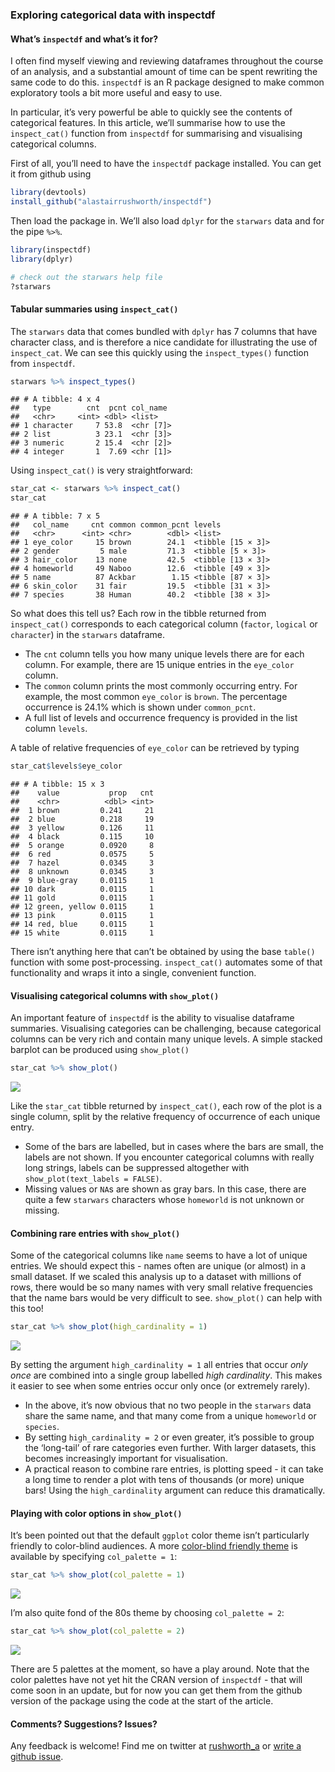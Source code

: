 
### Exploring categorical data with inspectdf

#### What’s `inspectdf` and what’s it for?

I often find myself viewing and reviewing dataframes throughout the
course of an analysis, and a substantial amount of time can be spent
rewriting the same code to do this. `inspectdf` is an R package designed
to make common exploratory tools a bit more useful and easy to use.

In particular, it’s very powerful be able to quickly see the contents of
categorical features. In this article, we’ll summarise how to use the
`inspect_cat()` function from `inspectdf` for summarising and
visualising categorical columns.

First of all, you’ll need to have the `inspectdf` package installed. You
can get it from github using

``` r
library(devtools)
install_github("alastairrushworth/inspectdf")
```

Then load the package in. We’ll also load `dplyr` for the `starwars`
data and for the pipe `%>%`.

``` r
library(inspectdf)
library(dplyr)

# check out the starwars help file
?starwars
```

#### Tabular summaries using `inspect_cat()`

The `starwars` data that comes bundled with `dplyr` has 7 columns that
have character class, and is therefore a nice candidate for illustrating
the use of `inspect_cat`. We can see this quickly using the
`inspect_types()` function from `inspectdf`.

``` r
starwars %>% inspect_types()
```

    ## # A tibble: 4 x 4
    ##   type        cnt  pcnt col_name 
    ##   <chr>     <int> <dbl> <list>   
    ## 1 character     7 53.8  <chr [7]>
    ## 2 list          3 23.1  <chr [3]>
    ## 3 numeric       2 15.4  <chr [2]>
    ## 4 integer       1  7.69 <chr [1]>

Using `inspect_cat()` is very straightforward:

``` r
star_cat <- starwars %>% inspect_cat()
star_cat
```

    ## # A tibble: 7 x 5
    ##   col_name     cnt common common_pcnt levels           
    ##   <chr>      <int> <chr>        <dbl> <list>           
    ## 1 eye_color     15 brown        24.1  <tibble [15 × 3]>
    ## 2 gender         5 male         71.3  <tibble [5 × 3]> 
    ## 3 hair_color    13 none         42.5  <tibble [13 × 3]>
    ## 4 homeworld     49 Naboo        12.6  <tibble [49 × 3]>
    ## 5 name          87 Ackbar        1.15 <tibble [87 × 3]>
    ## 6 skin_color    31 fair         19.5  <tibble [31 × 3]>
    ## 7 species       38 Human        40.2  <tibble [38 × 3]>

So what does this tell us? Each row in the tibble returned from
`inspect_cat()` corresponds to each categorical column (`factor`,
`logical` or `character`) in the `starwars` dataframe.

  - The `cnt` column tells you how many unique levels there are for each
    column. For example, there are 15 unique entries in the `eye_color`
    column.
  - The `common` column prints the most commonly occurring entry. For
    example, the most common `eye_color` is `brown`. The percentage
    occurrence is 24.1% which is shown under `common_pcnt`.  
  - A full list of levels and occurrence frequency is provided in the
    list column `levels`.

A table of relative frequencies of `eye_color` can be retrieved by
typing

``` r
star_cat$levels$eye_color
```

    ## # A tibble: 15 x 3
    ##    value           prop   cnt
    ##    <chr>          <dbl> <int>
    ##  1 brown         0.241     21
    ##  2 blue          0.218     19
    ##  3 yellow        0.126     11
    ##  4 black         0.115     10
    ##  5 orange        0.0920     8
    ##  6 red           0.0575     5
    ##  7 hazel         0.0345     3
    ##  8 unknown       0.0345     3
    ##  9 blue-gray     0.0115     1
    ## 10 dark          0.0115     1
    ## 11 gold          0.0115     1
    ## 12 green, yellow 0.0115     1
    ## 13 pink          0.0115     1
    ## 14 red, blue     0.0115     1
    ## 15 white         0.0115     1

There isn’t anything here that can’t be obtained by using the base
`table()` function with some post-processing. `inspect_cat()` automates
some of that functionality and wraps it into a single, convenient
function.

#### Visualising categorical columns with `show_plot()`

An important feature of `inspectdf` is the ability to visualise
dataframe summaries. Visualising categories can be challenging, because
categorical columns can be very rich and contain many unique levels. A
simple stacked barplot can be produced using `show_plot()`

``` r
star_cat %>% show_plot()
```

![](/assets/images/inspect_cat_plot_1-1.png)<!-- -->

Like the `star_cat` tibble returned by `inspect_cat()`, each row of the
plot is a single column, split by the relative frequency of occurrence
of each unique entry.

  - Some of the bars are labelled, but in cases where the bars are
    small, the labels are not shown. If you encounter categorical
    columns with really long strings, labels can be suppressed
    altogether with `show_plot(text_labels = FALSE)`.
  - Missing values or `NA`s are shown as gray bars. In this case, there
    are quite a few `starwars` characters whose `homeworld` is not
    unknown or missing.

#### Combining rare entries with `show_plot()`

Some of the categorical columns like `name` seems to have a lot of
unique entries. We should expect this - names often are unique (or
almost) in a small dataset. If we scaled this analysis up to a dataset
with millions of rows, there would be so many names with very small
relative frequencies that the name bars would be very difficult to see.
`show_plot()` can help with this too\!

``` r
star_cat %>% show_plot(high_cardinality = 1)
```

![](/assets/images/inspect_cat_plot_2-1.png)<!-- -->

By setting the argument `high_cardinality = 1` all entries that occur
*only once* are combined into a single group labelled *high
cardinality*. This makes it easier to see when some entries occur only
once (or extremely rarely).

  - In the above, it’s now obvious that no two people in the `starwars`
    data share the same name, and that many come from a unique
    `homeworld` or `species`.
  - By setting `high_cardinality = 2` or even greater, it’s possible to
    group the ‘long-tail’ of rare categories even further. With larger
    datasets, this becomes increasingly important for visualisation.
  - A practical reason to combine rare entries, is plotting speed - it
    can take a long time to render a plot with tens of thousands (or
    more) unique bars\! Using the `high_cardinality` argument can reduce
    this dramatically.

#### Playing with color options in `show_plot()`

It’s been pointed out that the default `ggplot` color theme isn’t
particularly friendly to color-blind audiences. A more [color-blind
friendly theme](http://www.cookbook-r.com/Graphs/Colors_\(ggplot2\)/) is
available by specifying `col_palette = 1`:

``` r
star_cat %>% show_plot(col_palette = 1)
```

![](/assets/images/inspect_cat_plot_3-1.png)<!-- -->

I’m also quite fond of the 80s theme by choosing `col_palette = 2`:

``` r
star_cat %>% show_plot(col_palette = 2)
```

![](/assets/images/inspect_cat_plot_4-1.png)<!-- -->

There are 5 palettes at the moment, so have a play around. Note that the
color palettes have not yet hit the CRAN version of `inspectdf` - that
will come soon in an update, but for now you can get them from the
github version of the package using the code at the start of the
article.

#### Comments? Suggestions? Issues?

Any feedback is welcome\! Find me on twitter at
[rushworth\_a](https://twitter.com/rushworth_a) or [write a github
issue](https://github.com/alastairrushworth/inspectdf/issues).
